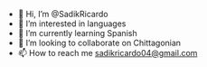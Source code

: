 - 👋 Hi, I’m @SadikRicardo
- 👀 I’m interested in languages 
- 🌱 I’m currently learning Spanish 
- 💞️ I’m looking to collaborate on Chittagonian 
- 📫 How to reach me sadikricardo04@gmail.com

<!---
SadikRicardo/SadikRicardo is a ✨ special ✨ repository because its `README.md` (this file) appears on your GitHub profile.
You can click the Preview link to take a look at your changes.
--->
